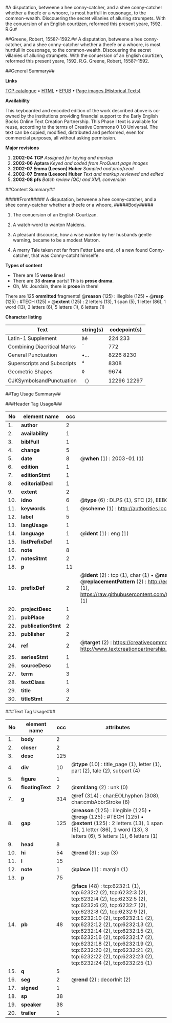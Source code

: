 #A disputation, betweene a hee conny-catcher, and a shee conny-catcher whether a theefe or a whoore, is most hurtfull in cousonage, to the common-wealth. Discouering the secret villanies of alluring strumpets. With the conuersion of an English courtizen, reformed this present yeare, 1592. R.G.#

##Greene, Robert, 1558?-1592.##
A disputation, betweene a hee conny-catcher, and a shee conny-catcher whether a theefe or a whoore, is most hurtfull in cousonage, to the common-wealth. Discouering the secret villanies of alluring strumpets. With the conuersion of an English courtizen, reformed this present yeare, 1592. R.G.
Greene, Robert, 1558?-1592.

##General Summary##

**Links**

[TCP catalogue](http://www.ota.ox.ac.uk/tcp/)  • 
[HTML](http://tei.it.ox.ac.uk/tcp/Texts-HTML/free/A02/A02092.html)  • 
[EPUB](http://tei.it.ox.ac.uk/tcp/Texts-EPUB/free/A02/A02092.epub) • 
[Page images (Historical Texts)](https://data.historicaltexts.jisc.ac.uk/view?pubId=eebo-99841634e&pageId=eebo-99841634e-6232-1)

**Availability**

This keyboarded and encoded edition of the
	       work described above is co-owned by the institutions
	       providing financial support to the Early English Books
	       Online Text Creation Partnership. This Phase I text is
	       available for reuse, according to the terms of Creative
	       Commons 0 1.0 Universal. The text can be copied,
	       modified, distributed and performed, even for
	       commercial purposes, all without asking permission.

**Major revisions**

1. __2002-04__ __TCP__ *Assigned for keying and markup*
1. __2002-06__ __Aptara__ *Keyed and coded from ProQuest page images*
1. __2002-07__ __Emma (Leeson) Huber__ *Sampled and proofread*
1. __2002-07__ __Emma (Leeson) Huber__ *Text and markup reviewed and edited*
1. __2002-08__ __pfs__ *Batch review (QC) and XML conversion*

##Content Summary##

#####Front#####
A disputation, betweene a hee conny-catcher, and a shee conny-catcher whether a theefe or a whoore, 
#####Body#####

1. The conuersion of an English
Courtizan.

1. A watch-word to wanton Maidens.

1. A pleasant discourse, how a wise wanton by her husbands gentle
warning, became to be a modest Matron.

1. A merry Tale taken not far from Fetter Lane end, of a new
found Conny-catcher, that was Conny-catcht
himselfe.

**Types of content**

  * There are 15 **verse** lines!
  * There are 38 **drama** parts! This is **prose drama**.
  * Oh, Mr. Jourdain, there is **prose** in there!

There are 125 **ommitted** fragments! 
 @__reason__ (125) : illegible (125)  •  @__resp__ (125) : #TECH (125)  •  @__extent__ (125) : 2 letters (13), 1 span (5), 1 letter (86), 1 word (13), 3 letters (6), 5 letters (1), 6 letters (1)

**Character listing**


|Text|string(s)|codepoint(s)|
|---|---|---|
|Latin-1 Supplement|àé|224 233|
|Combining             Diacritical Marks|̄|772|
|General Punctuation|•…|8226 8230|
|Superscripts             and Subscripts|⁴|8308|
|Geometric Shapes|◊|9674|
|CJKSymbolsandPunctuation|〈〉|12296 12297|

##Tag Usage Summary##

###Header Tag Usage###

|No|element name|occ|attributes|
|---|---|---|---|
|1.|__author__|2||
|2.|__availability__|1||
|3.|__biblFull__|1||
|4.|__change__|5||
|5.|__date__|8| @__when__ (1) : 2003-01 (1)|
|6.|__edition__|1||
|7.|__editionStmt__|1||
|8.|__editorialDecl__|1||
|9.|__extent__|2||
|10.|__idno__|6| @__type__ (6) : DLPS (1), STC (2), EEBO-CITATION (1), PROQUEST (1), VID (1)|
|11.|__keywords__|1| @__scheme__ (1) : http://authorities.loc.gov/ (1)|
|12.|__label__|5||
|13.|__langUsage__|1||
|14.|__language__|1| @__ident__ (1) : eng (1)|
|15.|__listPrefixDef__|1||
|16.|__note__|8||
|17.|__notesStmt__|2||
|18.|__p__|11||
|19.|__prefixDef__|2| @__ident__ (2) : tcp (1), char (1)  •  @__matchPattern__ (2) : ([0-9\-]+):([0-9IVX]+) (1), (.+) (1)  •  @__replacementPattern__ (2) : http://eebo.chadwyck.com/downloadtiff?vid=$1&page=$2 (1), https://raw.githubusercontent.com/textcreationpartnership/Texts/master/tcpchars.xml#$1 (1)|
|20.|__projectDesc__|1||
|21.|__pubPlace__|2||
|22.|__publicationStmt__|2||
|23.|__publisher__|2||
|24.|__ref__|2| @__target__ (2) : https://creativecommons.org/publicdomain/zero/1.0/ (1), http://www.textcreationpartnership.org/docs/. (1)|
|25.|__seriesStmt__|1||
|26.|__sourceDesc__|1||
|27.|__term__|3||
|28.|__textClass__|1||
|29.|__title__|3||
|30.|__titleStmt__|2||


###Text Tag Usage###

|No|element name|occ|attributes|
|---|---|---|---|
|1.|__body__|2||
|2.|__closer__|2||
|3.|__desc__|125||
|4.|__div__|10| @__type__ (10) : title_page (1), letter (1), part (2), tale (2), subpart (4)|
|5.|__figure__|1||
|6.|__floatingText__|2| @__xml:lang__ (2) : unk (0)|
|7.|__g__|314| @__ref__ (314) : char:EOLhyphen (308), char:cmbAbbrStroke (6)|
|8.|__gap__|125| @__reason__ (125) : illegible (125)  •  @__resp__ (125) : #TECH (125)  •  @__extent__ (125) : 2 letters (13), 1 span (5), 1 letter (86), 1 word (13), 3 letters (6), 5 letters (1), 6 letters (1)|
|9.|__head__|8||
|10.|__hi__|54| @__rend__ (3) : sup (3)|
|11.|__l__|15||
|12.|__note__|1| @__place__ (1) : margin (1)|
|13.|__p__|75||
|14.|__pb__|48| @__facs__ (48) : tcp:6232:1 (1), tcp:6232:2 (2), tcp:6232:3 (2), tcp:6232:4 (2), tcp:6232:5 (2), tcp:6232:6 (2), tcp:6232:7 (2), tcp:6232:8 (2), tcp:6232:9 (2), tcp:6232:10 (2), tcp:6232:11 (2), tcp:6232:12 (2), tcp:6232:13 (2), tcp:6232:14 (2), tcp:6232:15 (2), tcp:6232:16 (2), tcp:6232:17 (2), tcp:6232:18 (2), tcp:6232:19 (2), tcp:6232:20 (2), tcp:6232:21 (2), tcp:6232:22 (2), tcp:6232:23 (2), tcp:6232:24 (2), tcp:6232:25 (1)|
|15.|__q__|5||
|16.|__seg__|2| @__rend__ (2) : decorInit (2)|
|17.|__signed__|1||
|18.|__sp__|38||
|19.|__speaker__|38||
|20.|__trailer__|1||
